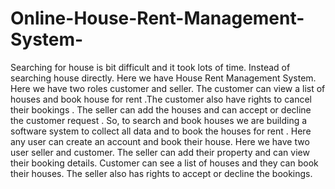 # Online-House-Rent-Management-System-
Searching for house is bit difficult and it took lots of time. Instead of searching house directly. Here we have House Rent Management System.
Here we have two roles customer and seller.
The customer can view a list of houses and book house for rent .The customer also have
rights to cancel their bookings . The seller can add the houses and can accept or decline the
customer request .
So, to search and book houses we are building a software system to collect all data and to
book the houses for rent . 
Here any user can create an account and book their house.
Here we have two user seller and customer. The seller can
add their property and can view their booking details.
Customer can see a list of houses and they can book their
houses. The seller also has rights to accept or
decline the bookings.

